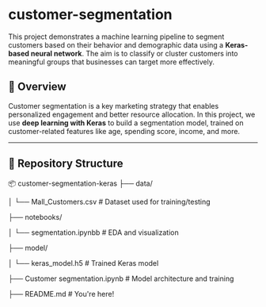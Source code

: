# customer-segmentation

This project demonstrates a machine learning pipeline to segment customers based on their behavior and demographic data using a **Keras-based neural network**. The aim is to classify or cluster customers into meaningful groups that businesses can target more effectively.

## 🚀 Overview

Customer segmentation is a key marketing strategy that enables personalized engagement and better resource allocation. In this project, we use **deep learning with Keras** to build a segmentation model, trained on customer-related features like age, spending score, income, and more.

---

## 📁 Repository Structure

📦 customer-segmentation-keras
├── data/

│ └── Mall_Customers.csv # Dataset used for training/testing

├── notebooks/

│ └── segmentation.ipynbb # EDA and visualization

├── model/

│ └── keras_model.h5 # Trained Keras model

├── Customer segmentation.ipynb # Model architecture and training

├── README.md # You're here!
